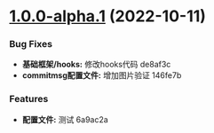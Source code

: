# [1.0.0-alpha.1](/compare/de8af3c58d437ca6d188669e29849e5c466869b4...v1.0.0-alpha.1) (2022-10-11)

### Bug Fixes

* **基础框架/hooks:** 修改hooks代码 de8af3c
* **commitmsg配置文件:** 增加图片验证 146fe7b

### Features

* **配置文件:** 测试 6a9ac2a
